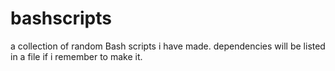 # bashscripts
a collection of random Bash scripts i have made. dependencies will be listed in a file if i remember to make it.
